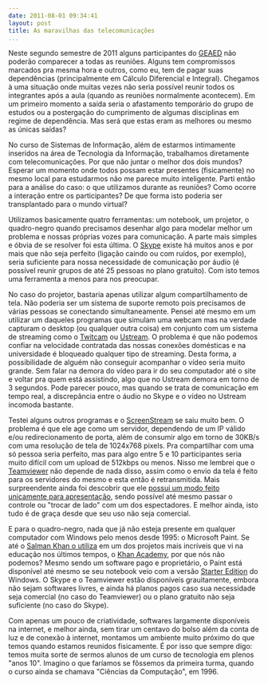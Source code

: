```yaml
---
date: 2011-08-01 09:34:41
layout: post
title: As maravilhas das telecomunicações
...
```


Neste segundo semestre de 2011 alguns participantes do [GEAED](https://github.com/myhro/GEAED) não poderão comparecer a todas as reuniões. Alguns tem compromissos marcados pra mesma hora e outros, como eu, tem de pagar suas dependências (principalmente em Cálculo Diferencial e Integral). Chegamos à uma situação onde muitas vezes não seria possível reunir todos os integrantes após a aula (quando as reuniões normalmente acontecem). Em um primeiro momento a saída seria o afastamento temporário do grupo de estudos ou a postergação do cumprimento de algumas disciplinas em regime de dependência. Mas será que estas eram as melhores ou mesmo as únicas saídas?

No curso de Sistemas de Informação, além de estarmos intimamente inseridos na área de Tecnologia da Informação, trabalhamos diretamente com telecomunicações. Por que não juntar o melhor dos dois mundos? Esperar um momento onde todos possam estar presentes (fisicamente) no mesmo local para estudarmos não me parece muito inteligente. Parti então para a análise do caso: o que utilizamos durante as reuniões? Como ocorre a interação entre os participantes? De que forma isto poderia ser transplantado para o mundo virtual?

Utilizamos basicamente quatro ferramentas: um notebook, um projetor, o quadro-negro quando precisamos desenhar algo para modelar melhor um problema e nossas próprias vozes para comunicação. A parte mais simples e óbvia de se resolver foi esta última. O [Skype](http://www.skype.com/intl/pt/home) existe há muitos anos e por mais que não seja perfeito (ligação caindo ou com ruídos, por exemplo), seria suficiente para nossa necessidade de comunicação por áudio (é possível reunir grupos de até 25 pessoas no plano gratuito). Com isto temos uma ferramenta a menos para nos preocupar.

No caso do projetor, bastaria apenas utilizar algum compartilhamento de tela. Não poderia ser um sistema de suporte remoto pois precisamos de várias pessoas se conectando simultaneamente. Pensei até mesmo em um utilizar um daqueles programas que simulam uma webcam mas na verdade capturam o desktop (ou qualquer outra coisa) em conjunto com um sistema de streaming como o [Twitcam](http://twitcam.livestream.com/) ou [Ustream](http://www.ustream.tv/). O problema é que não podemos confiar na velocidade contratada das nossas conexões domésticas e na universidade é bloqueado qualquer tipo de streaming. Desta forma, a possibilidade de alguém não conseguir acompanhar o vídeo seria muito grande. Sem falar na demora do vídeo para ir do seu computador até o site e voltar pra quem está assistindo, algo que no Ustream demora em torno de 3 segundos. Pode parecer pouco, mas quando se trata de comunicação em tempo real, a discrepância entre o áudio no Skype e o vídeo no Ustream incomoda bastante.

Testei alguns outros programas e o [ScreenStream](http://www.nchsoftware.com/screen/) se saiu muito bem. O problema é que ele age como um servidor, dependendo de um IP válido e/ou redirecionamento de porta, além de consumir algo em torno de 30KB/s com uma resolução de tela de 1024x768 pixels. Pra compartilhar com uma só pessoa seria perfeito, mas para algo entre 5 e 10 participantes seria muito difícil com um upload de 512kbps ou menos. Nisso me lembrei que o [Teamviewer](http://www.teamviewer.com/pt/index.aspx) não depende de nada disso, assim como o envio da tela é feito para os servidores do mesmo e esta então é retransmitida. Mais surpreendente ainda foi descobrir que ele [possui um modo feito unicamente para apresentação](http://www.teamviewer.com/pt/solutions/meetings.aspx), sendo possível até mesmo passar o controle ou "trocar de lado" com um dos espectadores. E melhor ainda, isto tudo é de graça desde que seu uso não seja comercial.

E para o quadro-negro, nada que já não esteja presente em qualquer computador com Windows pelo menos desde 1995: o Microsoft Paint. Se até o [Salman Khan o utiliza](http://imuelearning.blogspot.com/2010/04/salman-khan-uses-microsoft-paint-to.html) em um dos projetos mais incríveis que vi na educação nos últimos tempos, o [Khan Academy](http://www.khanacademy.org/), por que nós não podemos? Mesmo sendo um software pago e proprietário, o Paint está disponível até mesmo se seu notebook veio com a versão [Starter Edition](http://www.hardware.com.br/artigos/fuja-windows-starter/) do Windows. O Skype e o Teamviewer estão disponíveis grauitamente, embora não sejam softwares livres, e ainda há planos pagos caso sua necessidade seja comercial (no caso do Teamviewer) ou o plano gratuito não seja suficiente (no caso do Skype).

Com apenas um pouco de criatividade, softwares largamente disponíveis na internet, e melhor ainda, sem tirar um centavo do bolso além da conta de luz e de conexão à internet, montamos um ambiente muito próximo do que temos quando estamos reunidos fisicamente. É por isso que sempre digo: temos muita sorte de sermos alunos de um curso de tecnologia em plenos "anos 10". Imagino o que faríamos se fôssemos da primeira turma, quando o curso ainda se chamava "Ciências da Computação", em 1996.

